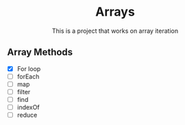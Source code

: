 <div align="center">
<h1>Arrays</h1>
<p>This is a project that works on array iteration</p>
</div>

## Array Methods

-   [x] For loop
-   [ ] forEach
-   [ ] map
-   [ ] filter
-   [ ] find
-   [ ] indexOf
-   [ ] reduce
